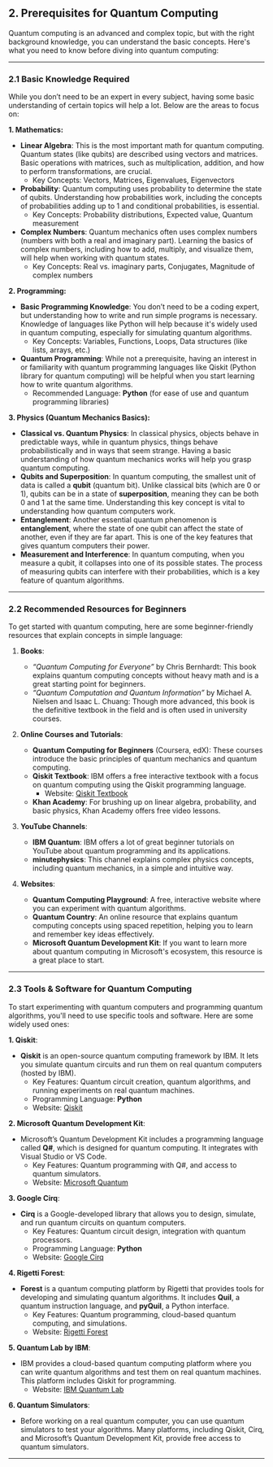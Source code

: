 ## **2. Prerequisites for Quantum Computing**

Quantum computing is an advanced and complex topic, but with the right background knowledge, you can understand the basic concepts. Here's what you need to know before diving into quantum computing:

---

### **2.1 Basic Knowledge Required**

While you don’t need to be an expert in every subject, having some basic understanding of certain topics will help a lot. Below are the areas to focus on:

**1. Mathematics:**
   - **Linear Algebra**: This is the most important math for quantum computing. Quantum states (like qubits) are described using vectors and matrices. Basic operations with matrices, such as multiplication, addition, and how to perform transformations, are crucial. 
     - Key Concepts: Vectors, Matrices, Eigenvalues, Eigenvectors
   - **Probability**: Quantum computing uses probability to determine the state of qubits. Understanding how probabilities work, including the concepts of probabilities adding up to 1 and conditional probabilities, is essential.
     - Key Concepts: Probability distributions, Expected value, Quantum measurement
   - **Complex Numbers**: Quantum mechanics often uses complex numbers (numbers with both a real and imaginary part). Learning the basics of complex numbers, including how to add, multiply, and visualize them, will help when working with quantum states.
     - Key Concepts: Real vs. imaginary parts, Conjugates, Magnitude of complex numbers

**2. Programming:**
   - **Basic Programming Knowledge**: You don’t need to be a coding expert, but understanding how to write and run simple programs is necessary. Knowledge of languages like Python will help because it's widely used in quantum computing, especially for simulating quantum algorithms.
     - Key Concepts: Variables, Functions, Loops, Data structures (like lists, arrays, etc.)
   - **Quantum Programming**: While not a prerequisite, having an interest in or familiarity with quantum programming languages like Qiskit (Python library for quantum computing) will be helpful when you start learning how to write quantum algorithms.
     - Recommended Language: **Python** (for ease of use and quantum programming libraries)

**3. Physics (Quantum Mechanics Basics):**
   - **Classical vs. Quantum Physics**: In classical physics, objects behave in predictable ways, while in quantum physics, things behave probabilistically and in ways that seem strange. Having a basic understanding of how quantum mechanics works will help you grasp quantum computing.
   - **Qubits and Superposition**: In quantum computing, the smallest unit of data is called a **qubit** (quantum bit). Unlike classical bits (which are 0 or 1), qubits can be in a state of **superposition**, meaning they can be both 0 and 1 at the same time. Understanding this key concept is vital to understanding how quantum computers work.
   - **Entanglement**: Another essential quantum phenomenon is **entanglement**, where the state of one qubit can affect the state of another, even if they are far apart. This is one of the key features that gives quantum computers their power.
   - **Measurement and Interference**: In quantum computing, when you measure a qubit, it collapses into one of its possible states. The process of measuring qubits can interfere with their probabilities, which is a key feature of quantum algorithms.

---

### **2.2 Recommended Resources for Beginners**

To get started with quantum computing, here are some beginner-friendly resources that explain concepts in simple language:

1. **Books**:
   - *“Quantum Computing for Everyone”* by Chris Bernhardt: This book explains quantum computing concepts without heavy math and is a great starting point for beginners.
   - *“Quantum Computation and Quantum Information”* by Michael A. Nielsen and Isaac L. Chuang: Though more advanced, this book is the definitive textbook in the field and is often used in university courses.
   
2. **Online Courses and Tutorials**:
   - **Quantum Computing for Beginners** (Coursera, edX): These courses introduce the basic principles of quantum mechanics and quantum computing.
   - **Qiskit Textbook**: IBM offers a free interactive textbook with a focus on quantum computing using the Qiskit programming language.
     - Website: [Qiskit Textbook](https://qiskit.org/textbook/)
   - **Khan Academy**: For brushing up on linear algebra, probability, and basic physics, Khan Academy offers free video lessons.

3. **YouTube Channels**:
   - **IBM Quantum**: IBM offers a lot of great beginner tutorials on YouTube about quantum programming and its applications.
   - **minutephysics**: This channel explains complex physics concepts, including quantum mechanics, in a simple and intuitive way.

4. **Websites**:
   - **Quantum Computing Playground**: A free, interactive website where you can experiment with quantum algorithms.
   - **Quantum Country**: An online resource that explains quantum computing concepts using spaced repetition, helping you to learn and remember key ideas effectively.
   - **Microsoft Quantum Development Kit**: If you want to learn more about quantum computing in Microsoft's ecosystem, this resource is a great place to start.

---

### **2.3 Tools & Software for Quantum Computing**

To start experimenting with quantum computers and programming quantum algorithms, you'll need to use specific tools and software. Here are some widely used ones:

**1. Qiskit**:
   - **Qiskit** is an open-source quantum computing framework by IBM. It lets you simulate quantum circuits and run them on real quantum computers (hosted by IBM).
     - Key Features: Quantum circuit creation, quantum algorithms, and running experiments on real quantum machines.
     - Programming Language: **Python**
     - Website: [Qiskit](https://qiskit.org/)

**2. Microsoft Quantum Development Kit**:
   - Microsoft’s Quantum Development Kit includes a programming language called **Q#**, which is designed for quantum computing. It integrates with Visual Studio or VS Code.
     - Key Features: Quantum programming with Q#, and access to quantum simulators.
     - Website: [Microsoft Quantum](https://azure.microsoft.com/en-us/services/quantum/)

**3. Google Cirq**:
   - **Cirq** is a Google-developed library that allows you to design, simulate, and run quantum circuits on quantum computers.
     - Key Features: Quantum circuit design, integration with quantum processors.
     - Programming Language: **Python**
     - Website: [Google Cirq](https://quantumai.google/cirq)

**4. Rigetti Forest**:
   - **Forest** is a quantum computing platform by Rigetti that provides tools for developing and simulating quantum algorithms. It includes **Quil**, a quantum instruction language, and **pyQuil**, a Python interface.
     - Key Features: Quantum programming, cloud-based quantum computing, and simulations.
     - Website: [Rigetti Forest](https://www.rigetti.com/forest)

**5. Quantum Lab by IBM**:
   - IBM provides a cloud-based quantum computing platform where you can write quantum algorithms and test them on real quantum machines. This platform includes Qiskit for programming.
     - Website: [IBM Quantum Lab](https://quantum-computing.ibm.com/)

**6. Quantum Simulators**:
   - Before working on a real quantum computer, you can use quantum simulators to test your algorithms. Many platforms, including Qiskit, Cirq, and Microsoft’s Quantum Development Kit, provide free access to quantum simulators.

---
